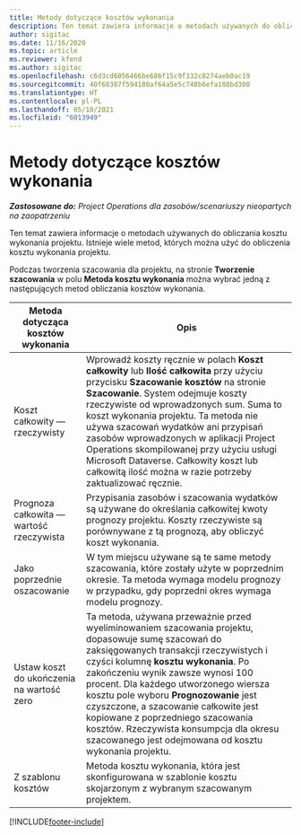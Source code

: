 ```yaml
---
title: Metody dotyczące kosztów wykonania
description: Ten temat zawiera informacje o metodach używanych do obliczania kosztu wykonania projektu.
author: sigitac
ms.date: 11/16/2020
ms.topic: article
ms.reviewer: kfend
ms.author: sigitac
ms.openlocfilehash: c6d3cd6056466be686f15c9f332c8274aeb0ac19
ms.sourcegitcommit: 40f68387f594180af64a5e5c748b6efa188bd300
ms.translationtype: HT
ms.contentlocale: pl-PL
ms.lasthandoff: 05/10/2021
ms.locfileid: "6013949"
---
```

# <a name="cost-to-complete-methods"></a>Metody dotyczące kosztów wykonania

_**Zastosowane do:** Project Operations dla zasobów/scenariuszy nieopartych na zaopatrzeniu_

Ten temat zawiera informacje o metodach używanych do obliczania kosztu wykonania projektu. Istnieje wiele metod, których można użyć do obliczenia kosztu wykonania projektu. 

Podczas tworzenia szacowania dla projektu, na stronie **Tworzenie szacowania** w polu **Metoda kosztu wykonania** można wybrać jedną z następujących metod obliczania kosztów wykonania.

| Metoda dotycząca kosztów wykonania    | Opis                                                                                                                                                                                                                                                                                                                                                                                                                                                                                        |
|------------------------------|----------------------------------------------------------------------------------------------------------------------------------------------------------------------------------------------------------------------------------------------------------------------------------------------------------------------------------------------------------------------------------------------------------------------------------------------------------------------------------------------------|
| Koszt całkowity — rzeczywisty            | Wprowadź koszty ręcznie w polach **Koszt całkowity** lub **Ilość całkowita** przy użyciu przycisku **Szacowanie kosztów** na stronie **Szacowanie**. System odejmuje koszty rzeczywiste od wprowadzonych sum. Suma to koszt wykonania projektu. Ta metoda nie używa szacowań wydatków ani przypisań zasobów wprowadzonych w aplikacji Project Operations skompilowanej przy użyciu usługi Microsoft Dataverse. Całkowity koszt lub całkowitą ilość można w razie potrzeby zaktualizować ręcznie.  |
| Prognoza całkowita — wartość rzeczywista        | Przypisania zasobów i szacowania wydatków są używane do określania całkowitej kwoty prognozy projektu. Koszty rzeczywiste są porównywane z tą prognozą, aby obliczyć koszt wykonania.                                                                                                                                                                                                                                                                          |
| Jako poprzednie oszacowanie         | W tym miejscu używane są te same metody szacowania, które zostały użyte w poprzednim okresie. Ta metoda wymaga modelu prognozy w przypadku, gdy poprzedni okres wymaga modelu prognozy.                                                                                                                                                                                                                                                                                                                           |
| Ustaw koszt do ukończenia na wartość zero | Ta metoda, używana przeważnie przed wyeliminowaniem szacowania projektu, dopasowuje sumę szacowań do zaksięgowanych transakcji rzeczywistych i czyści kolumnę **kosztu wykonania**. Po zakończeniu wynik zawsze wynosi 100 procent. Dla każdego utworzonego wiersza kosztu pole wyboru **Prognozowanie** jest czyszczone, a szacowanie całkowite jest kopiowane z poprzedniego szacowania kosztów. Rzeczywista konsumpcja dla okresu szacowanego jest odejmowana od kosztu wykonania projektu.              |
| Z szablonu kosztów           | Metoda kosztu wykonania, która jest skonfigurowana w szablonie kosztu skojarzonym z wybranym szacowanym projektem.                                                                                                                                                                                                                                                                                                                                                                          |


[!INCLUDE[footer-include](../includes/footer-banner.md)]